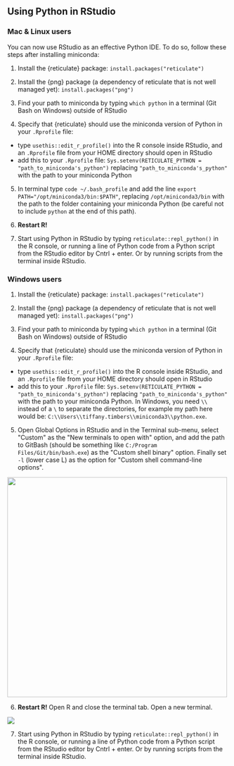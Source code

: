 ## Using Python in RStudio

### Mac & Linux users

You can now use RStudio as an effective Python IDE. To do so, follow these steps after installing miniconda:

1. Install the {reticulate} package: `install.packages("reticulate")`

2. Install the {png} package (a dependency of reticulate that is not well managed yet): `install.packages("png")`

3. Find your path to miniconda by typing `which python` in a terminal (Git Bash on Windows) outside of RStudio

4. Specify that {reticulate} should use the miniconda version of Python in your `.Rprofile` file:

  - type `usethis::edit_r_profile()` into the R console inside RStudio, and an `.Rprofile` file from your HOME directory should open in RStudio
  - add this to your `.Rprofile` file: `Sys.setenv(RETICULATE_PYTHON = "path_to_miniconda's_python")` replacing `"path_to_miniconda's_python"` with the path to your miniconda Python
  
5. In terminal type `code ~/.bash_profile` and add the line `export PATH="/opt/miniconda3/bin:$PATH"`, replacing `/opt/miniconda3/bin` with the path to the folder containing your miniconda Python (be careful not to include `python` at the end of this path). 
  
6. **Restart R!**

7. Start using Python in RStudio by typing `reticulate::repl_python()` in the R console, or running a line of Python code from a Python script from the RStudio editor by Cntrl + enter. Or by running scripts from the terminal inside RStudio.

### Windows users

1. Install the {reticulate} package: `install.packages("reticulate")`

2. Install the {png} package (a dependency of reticulate that is not well managed yet): `install.packages("png")`

3. Find your path to miniconda by typing `which python` in a terminal (Git Bash on Windows) outside of RStudio

4. Specify that {reticulate} should use the miniconda version of Python in your `.Rprofile` file:

  - type `usethis::edit_r_profile()` into the R console inside RStudio, and an `.Rprofile` file from your HOME directory should open in RStudio
  - add this to your `.Rprofile` file: `Sys.setenv(RETICULATE_PYTHON = "path_to_miniconda's_python")` replacing `"path_to_miniconda's_python"` with the path to your miniconda Python. In Windows, you need `\\` instead of a `\` to separate the directories, for example my path here would be: `C:\\Users\\tiffany.timbers\\miniconda3\\python.exe`.
  
5. Open Global Options in RStudio and in the Terminal sub-menu, select "Custom" as the "New terminals to open with" option, and add the path to GitBash (should be something like `C:/Program Files/Git/bin/bash.exe`) as the "Custom shell binary" option. Finally set `-l` (lower case L) as the option for "Custom shell command-line options".

<img src="../imgs/custom-terminal.png" width=500>

6. **Restart R!** Open R and close the terminal tab. Open a new terminal.

<img src="../imgs/new-terminal.png" width=y00>

7. Start using Python in RStudio by typing `reticulate::repl_python()` in the R console, or running a line of Python code from a Python script from the RStudio editor by Cntrl + enter. Or by running scripts from the terminal inside RStudio.
